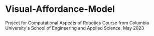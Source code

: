 # Visual-Affordance-Model
Project for Computational Aspects of Robotics Course from Columbia University's School of Engineering and Applied Science, May 2023

